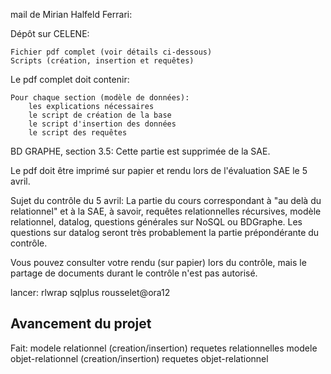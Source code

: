 mail de Mirian Halfeld Ferrari:

Dépôt sur CELENE:

    Fichier pdf complet (voir détails ci-dessous)
    Scripts (création, insertion et requêtes)

Le pdf complet doit contenir:

    Pour chaque section (modèle de données):
        les explications nécessaires
        le script de création de la base
        le script d'insertion des données
        le script des requêtes

BD GRAPHE, section 3.5: Cette partie est  supprimée de la SAE.

Le pdf doit être imprimé sur papier et rendu lors de l'évaluation SAE le 5 avril.

Sujet du contrôle du 5 avril: La partie du cours correspondant à "au delà du relationnel" et à la SAE, à savoir, requêtes relationnelles récursives, modèle relationnel,  datalog, questions générales sur NoSQL ou BDGraphe. Les questions sur datalog seront très probablement la partie prépondérante du contrôle.

Vous pouvez consulter votre rendu (sur papier) lors du contrôle, mais le partage de documents durant le contrôle n'est pas autorisé.

lancer: rlwrap sqlplus rousselet@ora12

## Avancement du projet

Fait:
modele relationnel (creation/insertion)
requetes relationnelles
modele objet-relationnel (creation/insertion)
requetes objet-relationnel
